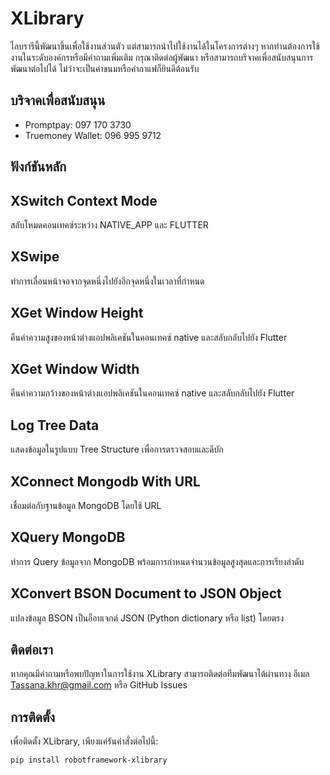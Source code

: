 # XLibrary

ไลบรารีนี้พัฒนาขึ้นเพื่อใช้งานส่วนตัว แต่สามารถนำไปใช้งานได้ในโครงการต่างๆ หากท่านต้องการใช้งานในระดับองค์กรหรือมีคำถามเพิ่มเติม กรุณาติดต่อผู้พัฒนา หรือสามารถบริจาคเพื่อสนับสนุนการพัฒนาต่อไปได้ ไม่ว่าจะเป็นค่าขนมหรือค่ากาแฟก็ยินดีต้อนรับ

## บริจาคเพื่อสนับสนุน
- Promptpay: 097 170 3730
- Truemoney Wallet: 096 995 9712

## ฟังก์ชันหลัก

## XSwitch Context Mode
สลับโหมดคอนเทคซ์ระหว่าง NATIVE_APP และ FLUTTER

## XSwipe
ทำการเลื่อนหน้าจอจากจุดหนึ่งไปยังอีกจุดหนึ่งในเวลาที่กำหนด

## XGet Window Height
คืนค่าความสูงของหน้าต่างแอปพลิเคชันในคอนเทคซ์ native และสลับกลับไปยัง Flutter

## XGet Window Width
คืนค่าความกว้างของหน้าต่างแอปพลิเคชันในคอนเทคซ์ native และสลับกลับไปยัง Flutter

## Log Tree Data
แสดงข้อมูลในรูปแบบ Tree Structure เพื่อการตรวจสอบและดีบัก

## XConnect Mongodb With URL
เชื่อมต่อกับฐานข้อมูล MongoDB โดยใช้ URL

## XQuery MongoDB
ทำการ Query ข้อมูลจาก MongoDB พร้อมการกำหนดจำนวนข้อมูลสูงสุดและการเรียงลำดับ

## XConvert BSON Document to JSON Object
แปลงข้อมูล BSON เป็นอ็อบเจกต์ JSON (Python dictionary หรือ list) โดยตรง

## ติดต่อเรา
หากคุณมีคำถามหรือพบปัญหาในการใช้งาน XLibrary สามารถติดต่อทีมพัฒนาได้ผ่านทาง อีเมล Tassana.khr@gmail.com หรือ GitHub Issues


## การติดตั้ง

เพื่อติดตั้ง XLibrary, เพียงแค่รันคำสั่งต่อไปนี้:

```bash
pip install robotframework-xlibrary


